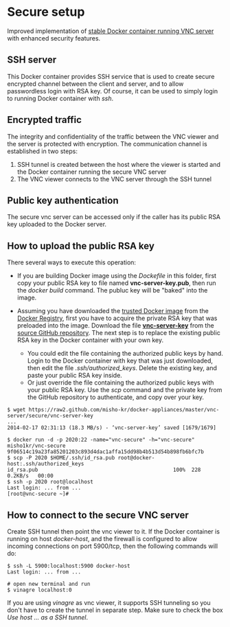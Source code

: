 Secure setup
============

Improved implementation of 
[stable Docker container running VNC server](https://github.com/misho-kr/docker-appliances/tree/master/vnc-server/stable)
with enhanced security features.

## SSH server

This Docker container provides SSH service that is used to create
secure encrypted channel between the client and server, and to allow
passwordless login with RSA key. Of course, it can be used to simply
login to running Docker container with _ssh_.

## Encrypted traffic

The integrity and confidentiality of the traffic between the VNC viewer
and the server is protected with encryption. The communication channel is
established in two steps:

1. SSH tunnel is created between the host where the viewer is started
and the Docker container running the secure VNC server
1. The VNC viewer connects to the VNC server through the SSH tunnel

## Public key authentication

The secure vnc server can be accessed only if the caller has its public
RSA key uploaded to the Docker server.

## How to upload the public RSA key

There several ways to execute this operation:

* If you are building Docker image using the _Dockefile_ in this folder,
first copy your public RSA key to file named __vnc-server-key.pub__,
then run the _docker build_ command. The publuc key will be "baked" into
the image.

* Assuming you have downloaded the
[trusted Docker image](https://index.docker.io/u/misho1kr/vnc-secure)
from the [Docker Registry](https://index.docker.io), first you have to acquire
the private RSA key that was preloaded into the image. Download the file
[__vnc-server-key__](https://raw2.github.com/misho-kr/docker-appliances/master/vnc-server/secure/vnc-server-key)
from the
[source GitHub repository](https://github.com/misho-kr/docker-appliances/tree/master/vnc-server/secure).
The next step is to replace the existing public RSA key in the Docker container
with your own key.
  * You could edit the file containing the authorized public keys by hand.
    Login to the Docker container with key that was just downloaded, then
    edit the file *.ssh/authorized_keys*. Delete the existing key, and paste
    your public RSA key inside.
  * Or just override the file containing the authorized public keys with
    your public RSA key. Use the _scp_ command and the private key from the
    GitHub repository to authenticate, and copy over your key.

```
$ wget https://raw2.github.com/misho-kr/docker-appliances/master/vnc-server/secure/vnc-server-key
...
2014-02-17 02:31:13 (18.3 MB/s) - ‘vnc-server-key’ saved [1679/1679]

$ docker run -d -p 2020:22 -name="vnc-secure" -h="vnc-secure" misho1kr/vnc-secure
9f06514c19a23fa85201203c893d4dac1affa15dd98b4b513d54b898fb6bfc7b
$ scp -P 2020 $HOME/.ssh/id_rsa.pub root@docker-host:.ssh/authorized_keys 
id_rsa.pub                                            100%  228     0.2KB/s   00:00    
$ ssh -p 2020 root@localhost 
Last login: ... from ...
[root@vnc-secure ~]#
```

## How to connect to the secure VNC server

Create SSH tunnel then point the vnc viewer to it. If the Docker container
is running on host _docker-host_, and the firewall is configured to allow
incoming connections on port 5900/tcp, then the following commands will do:

```
$ ssh -L 5900:localhost:5900 docker-host
Last login: ... from ...

# open new terminal and run
$ vinagre localhost:0
```

If you are using _vinagre_ as vnc viewer, it supports SSH tunneling so you
don't have to create the tunnel in separate step. Make sure to check the box
_Use host ... as a SSH tunnel_.
